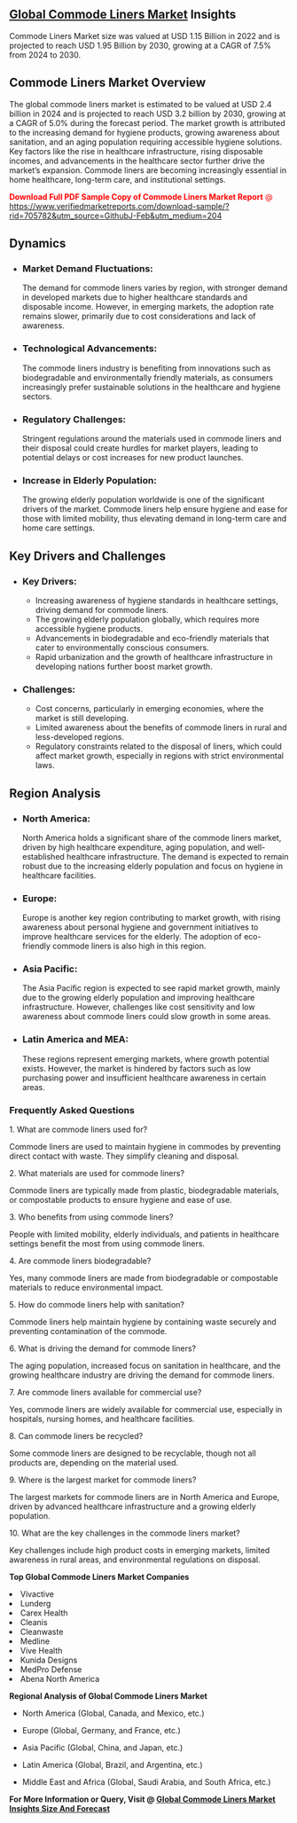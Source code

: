 <h2><a href="https://www.verifiedmarketreports.com/download-sample/?rid=705782&amp;utm_source=GithubJ&amp;utm_medium=204" target="_blank">Global Commode Liners Market</a> Insights</h2><p>Commode Liners Market size was valued at USD 1.15 Billion in 2022 and is projected to reach USD 1.95 Billion by 2030, growing at a CAGR of 7.5% from 2024 to 2030.</p><p><h2>Commode Liners Market Overview</h2> <p>The global commode liners market is estimated to be valued at USD 2.4 billion in 2024 and is projected to reach USD 3.2 billion by 2030, growing at a CAGR of 5.0% during the forecast period. The market growth is attributed to the increasing demand for hygiene products, growing awareness about sanitation, and an aging population requiring accessible hygiene solutions. Key factors like the rise in healthcare infrastructure, rising disposable incomes, and advancements in the healthcare sector further drive the market’s expansion. Commode liners are becoming increasingly essential in home healthcare, long-term care, and institutional settings.</p> <p><p><span class=""><span style="color: #ff0000;"><strong>Download Full PDF Sample Copy of Commode Liners Market Report</strong> @ </span><a href="https://www.verifiedmarketreports.com/download-sample/?rid=705782&amp;utm_source=GithubJ-Feb&amp;utm_medium=204" target="_blank">https://www.verifiedmarketreports.com/download-sample/?rid=705782&amp;utm_source=GithubJ-Feb&amp;utm_medium=204</a></span></p></p> <h2>Dynamics</h2> <ul> <li><h3>Market Demand Fluctuations:</h3> The demand for commode liners varies by region, with stronger demand in developed markets due to higher healthcare standards and disposable income. However, in emerging markets, the adoption rate remains slower, primarily due to cost considerations and lack of awareness.</li> <li><h3>Technological Advancements:</h3> The commode liners industry is benefiting from innovations such as biodegradable and environmentally friendly materials, as consumers increasingly prefer sustainable solutions in the healthcare and hygiene sectors.</li> <li><h3>Regulatory Challenges:</h3> Stringent regulations around the materials used in commode liners and their disposal could create hurdles for market players, leading to potential delays or cost increases for new product launches.</li> <li><h3>Increase in Elderly Population:</h3> The growing elderly population worldwide is one of the significant drivers of the market. Commode liners help ensure hygiene and ease for those with limited mobility, thus elevating demand in long-term care and home care settings.</li> </ul> <h2>Key Drivers and Challenges</h2> <ul> <li><h3>Key Drivers:</h3> <ul> <li>Increasing awareness of hygiene standards in healthcare settings, driving demand for commode liners.</li> <li>The growing elderly population globally, which requires more accessible hygiene products.</li> <li>Advancements in biodegradable and eco-friendly materials that cater to environmentally conscious consumers.</li> <li>Rapid urbanization and the growth of healthcare infrastructure in developing nations further boost market growth.</li> </ul> </li> <li><h3>Challenges:</h3> <ul> <li>Cost concerns, particularly in emerging economies, where the market is still developing.</li> <li>Limited awareness about the benefits of commode liners in rural and less-developed regions.</li> <li>Regulatory constraints related to the disposal of liners, which could affect market growth, especially in regions with strict environmental laws.</li> </ul> </li> </ul> <h2>Region Analysis</h2> <ul> <li><h3>North America:</h3> North America holds a significant share of the commode liners market, driven by high healthcare expenditure, aging population, and well-established healthcare infrastructure. The demand is expected to remain robust due to the increasing elderly population and focus on hygiene in healthcare facilities.</li> <li><h3>Europe:</h3> Europe is another key region contributing to market growth, with rising awareness about personal hygiene and government initiatives to improve healthcare services for the elderly. The adoption of eco-friendly commode liners is also high in this region.</li> <li><h3>Asia Pacific:</h3> The Asia Pacific region is expected to see rapid market growth, mainly due to the growing elderly population and improving healthcare infrastructure. However, challenges like cost sensitivity and low awareness about commode liners could slow growth in some areas.</li> <li><h3>Latin America and MEA:</h3> These regions represent emerging markets, where growth potential exists. However, the market is hindered by factors such as low purchasing power and insufficient healthcare awareness in certain areas.</li> </ul> <h3>Frequently Asked Questions</h3> <p>1. What are commode liners used for?</p> <p>Commode liners are used to maintain hygiene in commodes by preventing direct contact with waste. They simplify cleaning and disposal.</p> <p>2. What materials are used for commode liners?</p> <p>Commode liners are typically made from plastic, biodegradable materials, or compostable products to ensure hygiene and ease of use.</p> <p>3. Who benefits from using commode liners?</p> <p>People with limited mobility, elderly individuals, and patients in healthcare settings benefit the most from using commode liners.</p> <p>4. Are commode liners biodegradable?</p> <p>Yes, many commode liners are made from biodegradable or compostable materials to reduce environmental impact.</p> <p>5. How do commode liners help with sanitation?</p> <p>Commode liners help maintain hygiene by containing waste securely and preventing contamination of the commode.</p> <p>6. What is driving the demand for commode liners?</p> <p>The aging population, increased focus on sanitation in healthcare, and the growing healthcare industry are driving the demand for commode liners.</p> <p>7. Are commode liners available for commercial use?</p> <p>Yes, commode liners are widely available for commercial use, especially in hospitals, nursing homes, and healthcare facilities.</p> <p>8. Can commode liners be recycled?</p> <p>Some commode liners are designed to be recyclable, though not all products are, depending on the material used.</p> <p>9. Where is the largest market for commode liners?</p> <p>The largest markets for commode liners are in North America and Europe, driven by advanced healthcare infrastructure and a growing elderly population.</p> <p>10. What are the key challenges in the commode liners market?</p> <p>Key challenges include high product costs in emerging markets, limited awareness in rural areas, and environmental regulations on disposal.</p> </p><p><strong>Top Global Commode Liners Market Companies</strong></p><div data-test-id=""><p><li>Vivactive</li><li> Lunderg</li><li> Carex Health</li><li> Cleanis</li><li> Cleanwaste</li><li> Medline</li><li> Vive Health</li><li> Kunida Designs</li><li> MedPro Defense</li><li> Abena North America</li></p><div><strong>Regional Analysis of&nbsp;Global Commode Liners Market</strong></div><ul><li dir="ltr"><p dir="ltr">North America&nbsp;(Global, Canada, and Mexico, etc.)</p></li><li dir="ltr"><p dir="ltr">Europe (Global, Germany, and France, etc.)</p></li><li dir="ltr"><p dir="ltr">Asia Pacific&nbsp;(Global, China, and Japan, etc.)</p></li><li dir="ltr"><p dir="ltr">Latin America&nbsp;(Global, Brazil, and Argentina, etc.)</p></li><li dir="ltr">Middle East and Africa&nbsp;(Global, Saudi Arabia, and South Africa, etc.)</li></ul><p><strong>For More Information or Query, Visit @&nbsp;</strong><strong><a href="https://www.verifiedmarketreports.com/product/commode-liners-market/?utm_source=GithubJ&amp;utm_medium=204" target="_blank">Global Commode Liners Market Insights Size And Forecast</a></strong></p></div>
